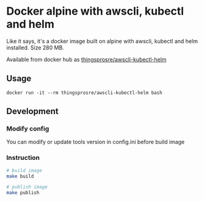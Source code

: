 # Docker alpine with awscli, kubectl and helm

Like it says, it's a docker image built on alpine with awscli, kubectl and helm installed. Size 280 MB.

Available from docker hub as [thingsprosre/awscli-kubectl-helm](https://hub.docker.com/r/thingsprosre/awscli-kubectl-helm/)

## Usage

    docker run -it --rm thingsprosre/awscli-kubectl-helm bash


## Development

### Modify config

You can modify or update tools version in config.ini before build image

### Instruction

```bash
# build image
make build

# publish image
make publish
```